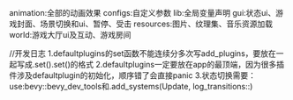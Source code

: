 animation:全部的动画效果
configs:自定义参数
lib:全局变量声明
gui:状态ui、游戏封面、场景切换和ui、暂停、受击
resources:图片、纹理集、音乐资源加载
world:游戏大厅ui及互动、游戏房间

//开发日志
1.defaultplugins的set函数不能连续分多次写add_plugins，要放在一起写成.set().set()的格式
2.defaultplugins一定要放在app的最顶端，因为很多插件涉及defaultplugin的初始化，顺序错了会直接panic
3.状态切换需要：use:bevy::bevy_dev_tools和.add_systems(Update, log_transitions::<GameState>)